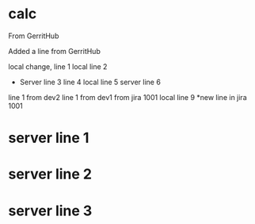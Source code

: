 # calc

From GerritHub

Added a line from GerritHub

local change, line 1
local line 2
* Server line 3
line 4
local line 5
server line 6

line 1 from dev2
line 1 from dev1
from jira 1001 local line 9
*new line in jira 1001

# server line 1
# server line 2
# server line 3
